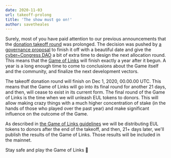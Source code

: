 ```yaml
---
date: 2020-11-03
url: takeoff-prolong
title: 'The show must go on!'
author: savetheales
---
```


Surely, most of you have paid attention to our previous announcements that the [donation takeoff round](https://cyber.page/gol/takeoff) was prolonged. The decision was pushed by [a governance proposal](https://cyber.page/governance/11) to finish it off with a beautiful date and give the [cyber~Congress DAO](https://client.aragon.org/#/cybercongress/) a bit of extra time to design the next allocation round. This means that the [Game of Links](https://cybercongress.ai/game-of-links/) will finish exactly a year after it begun. A year is a long enough time to come to conclusions about the Game itself and the community, and finalize the next development vectors.

The takeoff donation round will finish on Dec 1, 2020, 00.00.00 UTC. This means that the Game of Links will go into its final round for another 21 days, and then, will cease to exist in its current form. The final round of the Game of Links is the time when we will unleash EUL tokens to donors. This will allow making crazy things with a much higher concentration of stake (in the hands of those who played over the past year) and make significant influence on the outcome of the Game.

As described in [the Game of Links guidelines](https://cybercongress.ai/game-of-links/) we will be distributing EUL tokens to donors after the end of the takeoff, and then, 21+ days later, we'll publish the results of the Game of Links. Those results will be included in the mainnet.

Stay safe and play the Game of Links 🙂
